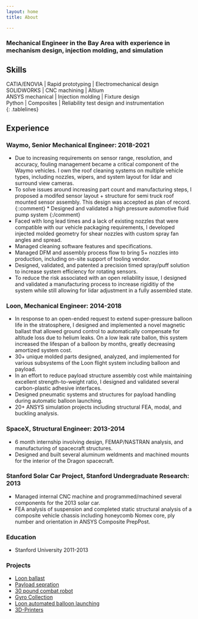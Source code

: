 ```yaml
---
layout: home
title: About

---
```

### Mechanical Engineer in the Bay Area with experience in mechanism design, injection molding, and simulation

## Skills

<style>
.tablelines table, .tablelines td, .tablelines th {
        border: 1px solid black;
        }
</style>


 CATIA/ENOVIA     | Rapid prototyping | Electromechanical design 
 SOLIDWORKS       | CNC machining     | Altium                   
 ANSYS mechanical | Injection molding | Fixture design      
 Python           | Composites        | Reliability test design and instrumentation                         
{: .tablelines}
## Experience

### __Waymo__, Senior Mechanical Engineer:  2018-2021  
* Due to increasing requirements on  sensor range, resolution, and accuracy, fouling management became a critical component of the Waymo vehicles.  I own the roof cleaning systems on multiple vehicle types, including nozzles, wipers, and system layout for lidar and surround view cameras.
* To solve issues around increasing part count and manufacturing steps,  I proposed a modifed sensor layout + structure for semi truck roof mounted sensor assembly. This design was accepted as plan of record.
 {::comment} * Designed and validated a high pressure automotive fluid pump system {:/comment}
* Faced with long lead times and a lack of existing nozzles that were compatible with our vehicle packaging requirements, I developed injected molded geometry for shear nozzles with custom spray fan angles and spread.
* Managed cleaning software features and specifications.
* Managed DFM and assembly process flow to bring 5+ nozzles into production, including on-site support of tooling vendor.
* Designed, validated, and patented a precision timed spray/puff solution to increase system efficiency for rotating sensors.
* To reduce the risk associated with an open reliability issue, I designed and validated a manufacturing process to increase rigiditiy of the system while still allowing for lidar adjustment in a fully assembled state.

### __Loon__, Mechanical Engineer: 2014-2018	
* In response to an open-ended request to extend super-pressure balloon life in the stratosphere, I designed and implemented a novel magnetic ballast that allowed ground control to automatically compensate for altitude loss due to helium leaks. On a low leak rate ballon, this system increased the lifespan of a balloon by months, greatly decreasing amortized system cost.
* 30+ unique molded parts designed, analyzed, and implemented for various subsystems of the Loon flight system including balloon and payload. 
* In an effort to reduce payload structure assembly cost while maintaining excellent strength-to-weight ratio, I designed and validated several carbon-plastic adhesive interfaces.
* Designed pneumatic systems and structures for payload handling during automatic balloon launching.
* 20+  ANSYS simulation projects including structural FEA, modal, and buckling analysis.

### __SpaceX__, Structural Engineer: 2013-2014	
* 6 month internship involving design, FEMAP/NASTRAN analysis, and manufacturing of spacecraft structures.
* Designed and built several aluminum weldments and machined mounts for the interior of the Dragon spacecraft.

### __Stanford Solar Car Project__, Stanford Undergraduate Research: 2013
* Managed internal CNC machine and programmed/machined several components for the 2013 solar car.
* FEA analysis of suspension and completed static structural analysis of a composite vehicle chassis including honeycomb Nomex core, ply number and orientation in ANSYS Composite PrepPost.

### __Education__
* Stanford University 2011-2013

### Projects



* [Loon ballast](https://hallsny.github.io/_posts/ballast.html)
* [Payload sepration](https://hallsny.github.io/_posts/disconnect.html)
* [30 pound combat robot](https://hallsny.github.io/_posts/robot.html)
* [Gyro Collection](https://hallsny.github.io/_posts/gyro.html)
* [Loon automated balloon launching](https://hallsny.github.io/_posts/launch.html)
* [3D-Printers](https://hallsny.github.io/_posts/3dprint.html)




